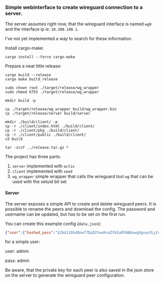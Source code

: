 ### Simple webinterface to create wireguard connection to a server.

The server assumes right now, that the wireguard interface is named `wg0`
and the interface ip is: `10.200.100.1`.

I've not yet implemented a way to search for these information.

Install cargo-make:
```
cargo install --force cargo-make
```

Prepare a neat little release:
```
cargo build --release
cargo make build_release

sudo chown root ./target/release/wg_wrapper
sudo chmod 6755 ./target/release/wg_wrapper

mkdir build -p

cp ./target/release/wg_wrapper build/wg_wrapper.bin
cp ./target/release/server build/server

mkdir ./build/client/ -p
cp -r ./client/index.html ./build/client/
cp -r ./client/pkg ./build/client/
cp -r ./client/public ./build/client/
cd build

tar -zcvf ../release.tar.gz *
```

The project has three parts:
1. `server` implemented with `actix`
2. `client` implemented with `seed`
3. `wg_wrapper` simple wrapper that calls the wireguard tool `wg` that can be used with the setuid bit set

#### Server

The server exposes a simple API to create and delete wireguard peers.
It is possible to rename the peers and download the config.
The password and username can be updated, but has to be set on the first run.

You can create this example config (`data.json`):
```json
{"user":{"hashed_pass":"$2b$12$hdOnw77DyD2YwuKvaZYbIuMlNADxwqXgvyo3LjCoLTcXRimw01h32","name":"admin"}}
```
for a simple user:

user: admin

pass: admin

Be aware, that the private key for each peer is also saved in the json store on the server
to generate the wireguard peer configuration.
